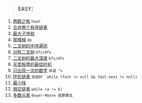 > ## `EASY`:

1. [两数之和](leetcode1.java) `hash`
21. [合并两个有序链表](leetcode21.java)
53. [最大子序和](leetcode53.java)
70. [爬楼梯](leetcode70.java) `dp`
94. [二叉树的中序遍历](leetcode94.java) 
101. [对称二叉树](leetcode101.java) `bfs/dfs`
104. [二叉树的最大深度](leetcode104.java) `bfs/dfs`
121. [买卖股票的最佳时机](leetcode121.java)
136. [只出现一次的数字](leetcode136.java) `异或 ^=`
141. [环形链表](leetcode141.java) `双指针``while (fast != null && fast.next != null)`
155. [最小栈](MinStack.java)
160. [相交链表](leetcode160.java) `while (a != b)`
169. [多数元素](leetcode169.java) `Boyer-Moore 投票算法`